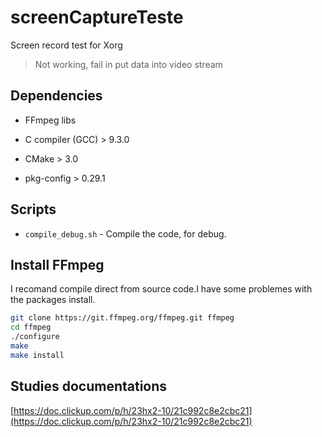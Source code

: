 # screenCaptureTeste

Screen record test for Xorg

> Not working, fail in put data into video stream

## Dependencies

- FFmpeg libs

- C compiler (GCC) > 9.3.0

- CMake > 3.0

- pkg-config > 0.29.1

## Scripts

- ```compile_debug.sh``` - Compile the code, for debug.

## Install FFmpeg

I recomand compile direct from source code.I have some problemes with the packages install.

```bash
git clone https://git.ffmpeg.org/ffmpeg.git ffmpeg
cd ffmpeg
./configure
make
make install
```

## Studies documentations

[https://doc.clickup.com/p/h/23hx2-10/21c992c8e2cbc21](https://doc.clickup.com/p/h/23hx2-10/21c992c8e2cbc21)

